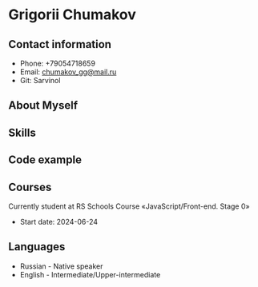 # Grigorii Chumakov
## Contact information
- Phone: +79054718659
- Email: chumakov_gg@mail.ru
- Git: Sarvinol
## About Myself
## Skills
## Code example
## Courses
Currently student at  RS Schools Course «JavaScript/Front-end. Stage 0» 
+ Start date: 2024-06-24
## Languages
- Russian - Native speaker
- English - Intermediate/Upper-intermediate
